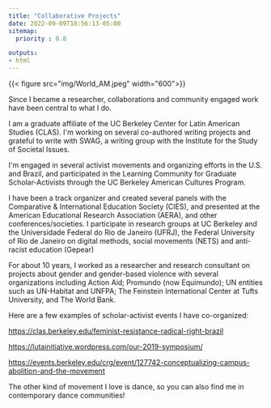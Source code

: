 ```yaml
---
title: "Collaborative Projects"
date: 2022-09-09T18:56:13-05:00
sitemap:
  priority : 0.8

outputs:
- html
---
```


{{< figure src="img/World_AM.jpeg" width="600">}}

Since I became a researcher, collaborations and community engaged work have been central to what I do. 

I am a graduate affiliate of the UC Berkeley Center for Latin American Studies (CLAS). I'm working on several co-authored writing projects and grateful to write with SWAG, a writing group with the Institute for the Study of Societal Issues.

I'm engaged in several activist movements and organizing efforts in the U.S. and Brazil, and participated in the Learning Community for Graduate Scholar-Activists through the UC Berkeley American Cultures Program.

I have been a track organizer and created several panels with the Comparative & International Education Society (CIES), and presented at the American Educational Research Association (AERA), and other conferences/societies. I participate in research groups at UC Berkeley and the Universidade Federal do Rio de Janeiro (UFRJ), the Federal University of Rio de Janeiro on digital methods, social movements (NETS) and anti-racist education (Gepear)

For about 10 years, I worked as a researcher and research consultant on projects about gender and gender-based violence with several organizations including Action Aid; Promundo (now Equimundo); UN entities such as UN-Habitat and UNFPA; The Feinstein International Center at Tufts University, and The World Bank. 

Here are a few examples of scholar-activist events I have co-organized: 

https://clas.berkeley.edu/feminist-resistance-radical-right-brazil

https://lutainitiative.wordpress.com/our-2019-symposium/

https://events.berkeley.edu/crg/event/127742-conceptualizing-campus-abolition-and-the-movement


The other kind of movement I love is dance, so you can also find me in contemporary dance communities!
